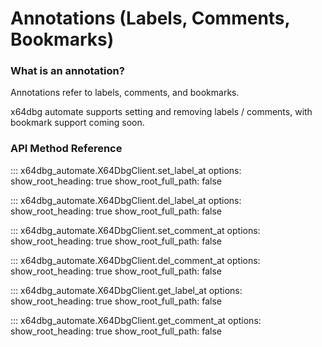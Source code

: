 # Annotations (Labels, Comments, Bookmarks)

### What is an annotation?

Annotations refer to labels, comments, and bookmarks. 

x64dbg automate supports setting and removing labels / comments, with bookmark support coming soon. 

### API Method Reference

::: x64dbg_automate.X64DbgClient.set_label_at
    options:
        show_root_heading: true
        show_root_full_path: false


::: x64dbg_automate.X64DbgClient.del_label_at
    options:
        show_root_heading: true
        show_root_full_path: false


::: x64dbg_automate.X64DbgClient.set_comment_at
    options:
        show_root_heading: true
        show_root_full_path: false


::: x64dbg_automate.X64DbgClient.del_comment_at
    options:
        show_root_heading: true
        show_root_full_path: false


::: x64dbg_automate.X64DbgClient.get_label_at
    options:
        show_root_heading: true
        show_root_full_path: false


::: x64dbg_automate.X64DbgClient.get_comment_at
    options:
        show_root_heading: true
        show_root_full_path: false
